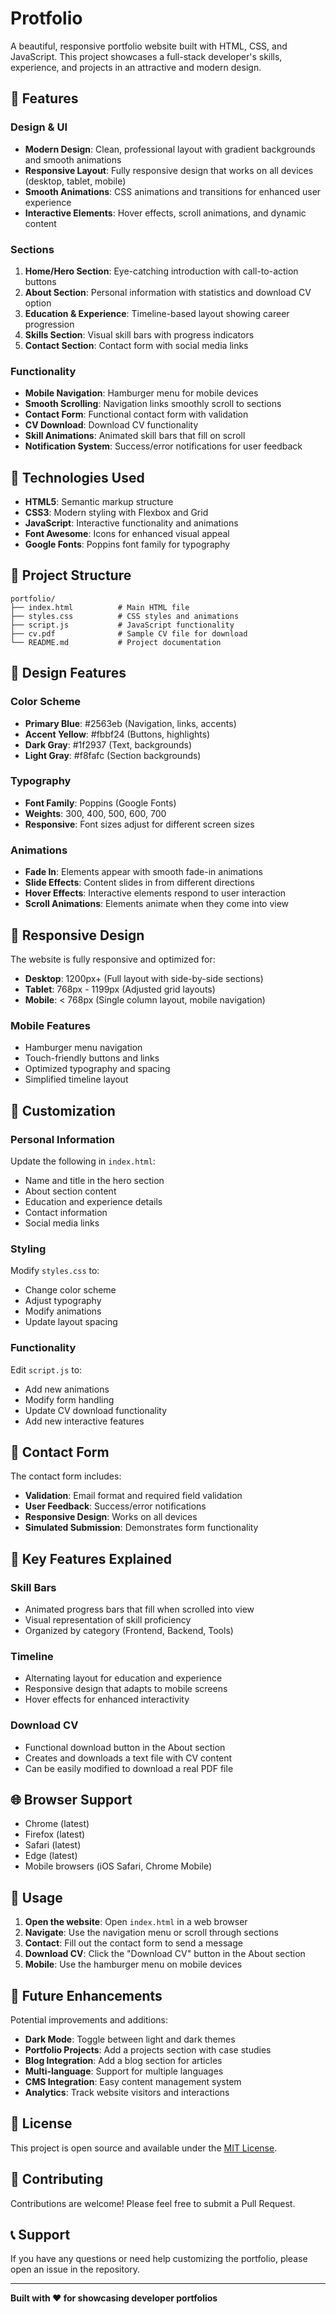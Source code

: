 # Protfolio

A beautiful, responsive portfolio website built with HTML, CSS, and JavaScript. This project showcases a full-stack developer's skills, experience, and projects in an attractive and modern design.

## 🌟 Features

### Design & UI
- **Modern Design**: Clean, professional layout with gradient backgrounds and smooth animations
- **Responsive Layout**: Fully responsive design that works on all devices (desktop, tablet, mobile)
- **Smooth Animations**: CSS animations and transitions for enhanced user experience
- **Interactive Elements**: Hover effects, scroll animations, and dynamic content

### Sections
1. **Home/Hero Section**: Eye-catching introduction with call-to-action buttons
2. **About Section**: Personal information with statistics and download CV option
3. **Education & Experience**: Timeline-based layout showing career progression
4. **Skills Section**: Visual skill bars with progress indicators
5. **Contact Section**: Contact form with social media links

### Functionality
- **Mobile Navigation**: Hamburger menu for mobile devices
- **Smooth Scrolling**: Navigation links smoothly scroll to sections
- **Contact Form**: Functional contact form with validation
- **CV Download**: Download CV functionality
- **Skill Animations**: Animated skill bars that fill on scroll
- **Notification System**: Success/error notifications for user feedback

## 🚀 Technologies Used

- **HTML5**: Semantic markup structure
- **CSS3**: Modern styling with Flexbox and Grid
- **JavaScript**: Interactive functionality and animations
- **Font Awesome**: Icons for enhanced visual appeal
- **Google Fonts**: Poppins font family for typography

## 📁 Project Structure

```
portfolio/
├── index.html          # Main HTML file
├── styles.css          # CSS styles and animations
├── script.js           # JavaScript functionality
├── cv.pdf              # Sample CV file for download
└── README.md           # Project documentation
```

## 🎨 Design Features

### Color Scheme
- **Primary Blue**: #2563eb (Navigation, links, accents)
- **Accent Yellow**: #fbbf24 (Buttons, highlights)
- **Dark Gray**: #1f2937 (Text, backgrounds)
- **Light Gray**: #f8fafc (Section backgrounds)

### Typography
- **Font Family**: Poppins (Google Fonts)
- **Weights**: 300, 400, 500, 600, 700
- **Responsive**: Font sizes adjust for different screen sizes

### Animations
- **Fade In**: Elements appear with smooth fade-in animations
- **Slide Effects**: Content slides in from different directions
- **Hover Effects**: Interactive elements respond to user interaction
- **Scroll Animations**: Elements animate when they come into view

## 📱 Responsive Design

The website is fully responsive and optimized for:
- **Desktop**: 1200px+ (Full layout with side-by-side sections)
- **Tablet**: 768px - 1199px (Adjusted grid layouts)
- **Mobile**: < 768px (Single column layout, mobile navigation)

### Mobile Features
- Hamburger menu navigation
- Touch-friendly buttons and links
- Optimized typography and spacing
- Simplified timeline layout

## 🔧 Customization

### Personal Information
Update the following in `index.html`:
- Name and title in the hero section
- About section content
- Education and experience details
- Contact information
- Social media links

### Styling
Modify `styles.css` to:
- Change color scheme
- Adjust typography
- Modify animations
- Update layout spacing

### Functionality
Edit `script.js` to:
- Add new animations
- Modify form handling
- Update CV download functionality
- Add new interactive features

## 📧 Contact Form

The contact form includes:
- **Validation**: Email format and required field validation
- **User Feedback**: Success/error notifications
- **Responsive Design**: Works on all devices
- **Simulated Submission**: Demonstrates form functionality

## 🎯 Key Features Explained

### Skill Bars
- Animated progress bars that fill when scrolled into view
- Visual representation of skill proficiency
- Organized by category (Frontend, Backend, Tools)

### Timeline
- Alternating layout for education and experience
- Responsive design that adapts to mobile screens
- Hover effects for enhanced interactivity

### Download CV
- Functional download button in the About section
- Creates and downloads a text file with CV content
- Can be easily modified to download a real PDF file

## 🌐 Browser Support

- Chrome (latest)
- Firefox (latest)
- Safari (latest)
- Edge (latest)
- Mobile browsers (iOS Safari, Chrome Mobile)

## 📝 Usage

1. **Open the website**: Open `index.html` in a web browser
2. **Navigate**: Use the navigation menu or scroll through sections
3. **Contact**: Fill out the contact form to send a message
4. **Download CV**: Click the "Download CV" button in the About section
5. **Mobile**: Use the hamburger menu on mobile devices

## 🔮 Future Enhancements

Potential improvements and additions:
- **Dark Mode**: Toggle between light and dark themes
- **Portfolio Projects**: Add a projects section with case studies
- **Blog Integration**: Add a blog section for articles
- **Multi-language**: Support for multiple languages
- **CMS Integration**: Easy content management system
- **Analytics**: Track website visitors and interactions

## 📄 License

This project is open source and available under the [MIT License](LICENSE).

## 🤝 Contributing

Contributions are welcome! Please feel free to submit a Pull Request.

## 📞 Support

If you have any questions or need help customizing the portfolio, please open an issue in the repository.

---

**Built with ❤️ for showcasing developer portfolios** 

